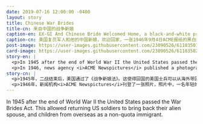 ```yaml
---
date: 2019-07-16 12:00:00 -0400
layout: story
title: Chinese War Brides
title-cn: 来自中国的战争新娘
caption-en: EX-GI And Chinese Bride Welcomed Home, a black-and-white press photo taken by ACME, a newspaper firm on Sept.<br>4th , 1946, Courtesy of Roy Delbyck, Museum of Chinese in America (MOCA) Collection
caption-cn: 美国复员军人和他的中国新娘，欢迎回家，一张1946年9月4日ACME报纸的黑白新闻照片, Roy Delbyck捐赠，美国华<br>人博物馆（MOCA）馆藏
post-image: https://user-images.githubusercontent.com/23090526/61183501-17c53b00-a610-11e9-89e5-45ebf18ac074.jpg
card-image: https://user-images.githubusercontent.com/23090526/61183502-18f66800-a610-11e9-8f97-7bb98227afe4.jpg
story-en: |
  <p>In 1945 after the end of World War II the United States passed the War Brides Act. This allowed returning US soldiers to bring back their alien spouse, and children from overseas as a non-quota immigrant. This act would remain in effect for 3 years and seeing more than 100,000 people enter the US under the act.</p>
  <p>In 1946, news agency <i>ACME Newspictures</i> published a photograph depicting a young former GI introducing his new wife, who was Chinese, to his parents. Frank H. Rathbone (22) and Wu Shih-San Rathbone (21) met and married the previous year when Frank was stationed with the U.S. Army in China. While Frank was “expecting the worse” when he brought Wu Shih-San to his parents’ home in Queens, NY, the accompanying story notes that the newlyweds were “pleasantly surprised by the warm welcome they accorded her.”</p>
story-cn: |
  <p>1945年，二战结束后，美国通过了《战争新娘法》。这使得回国的美国士兵可以从海外带回他们的外籍配偶和子女，并不占用移民配额。该法案持续了3年，有超过10万人受益于该法案进入美国。</p>
  <p>1946年，新闻机构<i>ACME Newspictures</i>刊登了一张照片，照片中，一名年轻的复员美国士兵向他的父母介绍他的新婚中国妻子。Frank H. Rathbone（22岁）和Wu Shih-San Rathbone（21岁）是在前一年Frank跟随美国军队驻扎在中国时相识并结婚的。当Frank 把Wu Shih-San 带回他位于纽约皇后区的父母家时，Frank原本“做了最坏的打算”，但接下来的情况却使得这对新婚夫妇“对新娘所受到的热烈欢迎而感到惊喜。”</p>
---
```

In 1945 after the end of World War II the United States passed the War Brides Act. This allowed returning US soldiers to bring back their alien spouse, and children from overseas as a non-quota immigrant.
